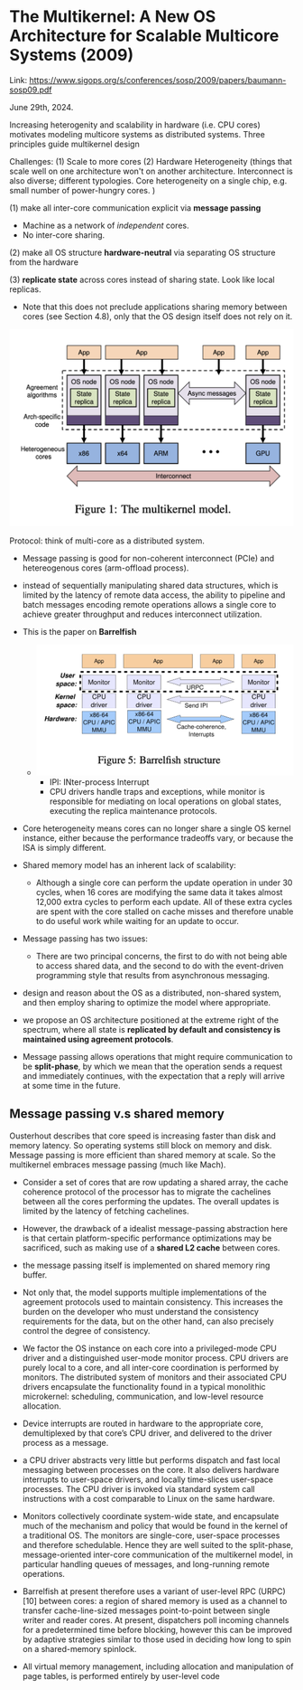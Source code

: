 # The Multikernel: A New OS Architecture for Scalable Multicore Systems (2009)

Link: https://www.sigops.org/s/conferences/sosp/2009/papers/baumann-sosp09.pdf

June 29th, 2024. 

Increasing heterogenity and scalability in hardware (i.e. CPU cores) motivates modeling multicore systems as distributed systems. Three principles guide multikernel design 

Challenges:
(1) Scale to more cores
(2) Hardware Heterogeneity (things that scale well on one architecture won't on another architecture. Interconnect is also diverse; different typologies. Core heterogeneity on a single chip, e.g. small number of power-hungry cores. )

(1) make all inter-core communication explicit via **message passing**
* Machine as a network of *independent* cores.
* No inter-core sharing.

(2) make all OS structure **hardware-neutral** via separating OS structure from the hardware

(3) **replicate state** across cores instead of sharing state. Look like local replicas. 
- Note that this does not preclude applications sharing memory between cores (see Section 4.8), only that the OS design itself does not rely on it.

![alt text](images/67-multikernel/multikernel-model.png)

Protocol: think of multi-core as a distributed system.

- Message passing is good for non-coherent interconnect (PCIe) and hetereogenous cores (arm-offload process).

- instead of sequentially manipulating shared data structures, which is limited by the latency of remote data access, the ability to pipeline and batch messages encoding remote operations allows a single core to achieve greater throughput and reduces interconnect utilization.
- This is the paper on **Barrelfish**
  - ![alt text](images/67-multikernel/barrelfish-structure.png)
    - IPI: INter-process Interrupt 
    - CPU drivers handle traps and exceptions, while monitor is responsible for mediating on local operations on global states, executing the replica maintenance protocols. 
- Core heterogeneity means cores can no longer share a single OS kernel instance, either because the performance tradeoffs vary, or because the ISA is simply different.
- Shared memory model has an inherent lack of scalability: 
  - Although a single core can perform the update operation in under 30 cycles, when 16 cores are modifying the same data it takes almost 12,000 extra cycles to perform each update. All of these extra cycles are spent with the core stalled on cache misses and therefore unable to do useful work while waiting for an update to occur.
- Message passing has two issues:
  - There are two principal concerns, the first to do with not being able to access shared data, and the second to do with the event-driven programming style that results from asynchronous messaging.
-  design and reason about the OS as a distributed, non-shared system, and then employ sharing to optimize the model where appropriate.
-   we propose an OS architecture positioned at the extreme right of the spectrum, where all state is **replicated by default and consistency is maintained using agreement protocols**.
- Message passing allows operations that might require communication to be **split-phase**, by which we mean that the operation sends a request and immediately continues, with the expectation that a reply will arrive at some time in the future.

## Message passing v.s shared memory 
Ousterhout describes that core speed is increasing faster than disk and memory latency. So operating systems still block on memory and disk. Message passing is more efficient than shared memory at scale. So the multikernel embraces message passing (much like Mach).

- Consider a set of cores that are row updating a shared array, the cache coherence protocol of the processor has to migrate the cachelines between all the cores performing the updates. The overall updates is limited by the latency of fetching cachelines. 

- However, the drawback of a idealist message-passing abstraction here is that certain platform-specific performance optimizations may be sacrificed, such as making use of a **shared L2 cache** between cores.

- the message passing itself is implemented on shared memory ring buffer. 

- Not only that, the model supports multiple implementations of the agreement protocols used to maintain consistency. This increases the burden on the developer who must understand the consistency requirements for the data, but on the other hand, can also precisely control the degree of consistency.

- We factor the OS instance on each core into a privileged-mode CPU driver and a distinguished user-mode monitor process. CPU drivers are purely local to a core, and all inter-core coordination is performed by monitors. The distributed system of monitors and their associated CPU drivers encapsulate the functionality found in a typical monolithic microkernel: scheduling, communication, and low-level resource allocation.

- Device interrupts are routed in hardware to the appropriate core, demultiplexed by that core’s CPU driver, and delivered to the driver process as a message.

- a CPU driver abstracts very little but performs dispatch and fast local messaging between processes on the core. It also delivers hardware interrupts to user-space drivers, and locally time-slices user-space processes. The CPU driver is invoked via standard system call instructions with a cost comparable to Linux on the same hardware.


- Monitors collectively coordinate system-wide state, and encapsulate much of the mechanism and policy that would be found in the kernel of a traditional OS. The monitors are single-core, user-space processes and therefore schedulable. Hence they are well suited to the split-phase, message-oriented inter-core communication of the multikernel model, in particular handling queues of messages, and long-running remote operations.

- Barrelfish at present therefore uses a variant of user-level RPC (URPC) [10] between cores: a region of shared memory is used as a channel to transfer cache-line-sized messages point-to-point between single writer and reader cores.  At present, dispatchers poll incoming channels for a predetermined time before blocking, however this can be improved by adaptive strategies similar to those used in deciding how long to spin on a shared-memory spinlock.

- All virtual memory management, including allocation and manipulation of page tables, is performed entirely by user-level code
